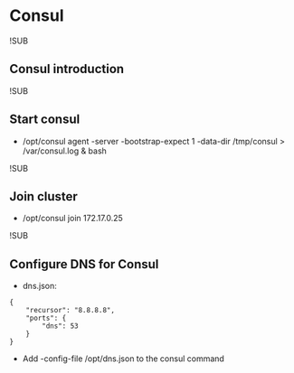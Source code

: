 # Consul

!SUB
## Consul introduction


!SUB
## Start consul

- /opt/consul agent -server -bootstrap-expect 1 -data-dir /tmp/consul > /var/consul.log & bash


!SUB
## Join cluster

- /opt/consul join 172.17.0.25

!SUB
## Configure DNS for Consul

- dns.json:
```
{
	"recursor": "8.8.8.8",
	"ports": {
		"dns": 53
	}
}
```
- Add -config-file /opt/dns.json to the consul command
